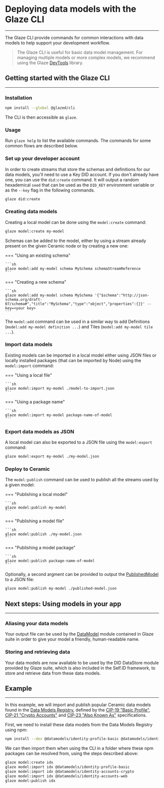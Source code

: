 # **Deploying data models with the Glaze CLI**

---

The Glaze CLI provide commands for common interactions with data models to help support your development workflow.

> The Glaze CLI is useful for basic data model management. For managing multiple models or more complex models, we recommend using the Glaze [DevTools](development.md) library.

## **Getting started with the Glaze CLI**

---

### **Installation**

```sh
npm install --global @glazed/cli
```

The CLI is then accessible as `glaze`.

### **Usage**

Run `glaze help` to list the available commands. The commands for some common flows are described below.

### **Set up your developer account**

In order to create streams that store the schemas and definitions for our data models, you'll need to use a Key DID account. If you don't already have one, you can use the `did:create` command. It will output a random hexademical `seed` that can be used as the `DID_KEY` environment variable or as the `--key` flag in the following commands.

```sh
glaze did:create
```

### **Creating data models**

Creating a local model can be done using the `model:create` command:

```sh
glaze model:create my-model
```

Schemas can be added to the model, either by using a stream already present on the given Ceramic node or by creating a new one:

=== "Using an existing schema"

    ```sh
    glaze model:add my-model schema MySchema schemaStreamReference
    ```

=== "Creating a new schema"

    ```sh
    glaze model:add my-model schema MySchema '{"$schema":"http://json-schema.org/draft-07/schema#","title":"MySchema","type":"object","properties":{}}' --key=<your key>
    ```

The `model:add` command can be used in a similar way to add Definitions (`model:add my-model definition ...`) and Tiles (`model:add my-model tile ...`).

### **Import data models**

Existing models can be imported in a local model either using JSON files or locally installed packages (that can be imported by Node) using the `model:import` command:

=== "Using a local file"

    ```sh
    glaze model:import my-model ./model-to-import.json
    ```

=== "Using a package name"

    ```sh
    glaze model:import my-model package-name-of-model
    ```

### **Export data models as JSON**

A local model can also be exported to a JSON file using the `model:export` command:

```sh
glaze model:export my-model ./my-model.json
```

### **Deploy to Ceramic**

The `model:publish` command can be used to publish all the streams used by a given model:

=== "Publishing a local model"

    ```sh
    glaze model:publish my-model
    ```

=== "Publishing a model file"

    ```sh
    glaze model:publish ./my-model.json
    ```

=== "Publishing a model package"

    ```sh
    glaze model:publish package-name-of-model
    ```

Optionally, a second argment can be provided to output the [PublishedModel](datamodel.md#publishedmodel) to a JSON file:

```sh
glaze model:publish my-model ./published-model.json
```

## **Next steps: Using models in your app**

---

### **Aliasing your data models**

Your output file can be used by the [DataModel](datamodel.md#datamodel-runtime) module contained in Glaze suite in order to give your model a friendly, human-readable name.

### **Storing and retrieving data**

Your data models are now available to be used by the DID DataStore module provided by Glaze suite, which is also included in the Self.ID framework, to store and retrieve data from these data models.

## **Example**

---

In this example, we will import and publish popular Ceramic data models found in the [Data Models Registry](../../docs/advanced/standards/data-models/data-model-universe.md), defined by the [CIP-19 "Basic Profile"](https://github.com/ceramicnetwork/CIP/blob/main/CIPs/CIP-19/CIP-19.md), [CIP-21 "Crypto Accounts"](https://github.com/ceramicnetwork/CIP/blob/main/CIPs/CIP-21/CIP-21.md) and [CIP-23 "Also Known As"](https://github.com/ceramicnetwork/CIP/blob/main/CIPs/CIP-23/CIP-23.md) specifications.

First, we need to install these data models from the Data Models Registry using npm:

```sh
npm install --dev @datamodels/identity-profile-basic @datamodels/identity-accounts-crypto @datamodels/identity-accounts-web
```

We can then import them when using the CLI in a folder where these npm packages can be resolved from, using the steps described above:

```sh
glaze model:create idx
glaze model:import idx @datamodels/identity-profile-basic
glaze model:import idx @datamodels/identity-accounts-crypto
glaze model:import idx @datamodels/identity-accounts-web
glaze model:publish idx
```
